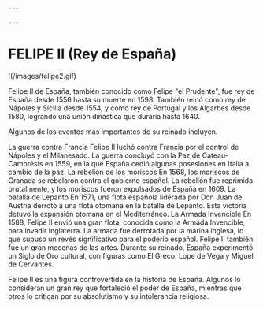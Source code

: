```yaml
---

---
```


# FELIPE II (Rey de España)

!(/images/felipe2.gif)

Felipe II de España, también conocido como Felipe "el Prudente", fue rey de España desde 1556 hasta su muerte en 1598. También reinó como rey de Nápoles y Sicilia desde 1554, y como rey de Portugal y los Algarbes desde 1580, logrando una unión dinástica que duraría hasta 1640.

Algunos de los eventos más importantes de su reinado incluyen.

La guerra contra Francia Felipe II luchó contra Francia por el control de Nápoles y el Milanesado. La guerra concluyó con la Paz de Cateau-Cambrésis en 1559, en la que España cedió algunas posesiones en Italia a cambio de la paz.
La rebelión de los moriscos En 1568, los moriscos de Granada se rebelaron contra el gobierno español. La rebelión fue reprimida brutalmente, y los moriscos fueron expulsados de España en 1609.
La batalla de Lepanto En 1571, una flota española liderada por Don Juan de Austria derrotó a una flota otomana en la batalla de Lepanto. Esta victoria detuvo la expansión otomana en el Mediterráneo.
La Armada Invencible En 1588, Felipe II envió una gran flota, conocida como la Armada Invencible, para invadir Inglaterra. La armada fue derrotada por la marina inglesa, lo que supuso un revés significativo para el poderío español.
Felipe II también fue un gran mecenas de las artes. Durante su reinado, España experimentó un Siglo de Oro cultural, con figuras como El Greco, Lope de Vega y Miguel de Cervantes.

Felipe II es una figura controvertida en la historia de España. Algunos lo consideran un gran rey que fortaleció el poder de España, mientras que otros lo critican por su absolutismo y su intolerancia religiosa.

